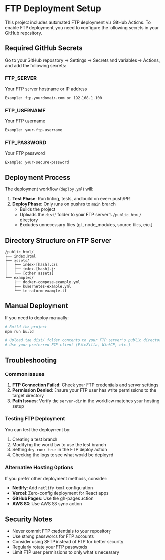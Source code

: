 # FTP Deployment Setup

This project includes automated FTP deployment via GitHub Actions. To enable FTP deployment, you need to configure the following secrets in your GitHub repository.

## Required GitHub Secrets

Go to your GitHub repository → Settings → Secrets and variables → Actions, and add the following secrets:

### FTP_SERVER

Your FTP server hostname or IP address

```
Example: ftp.yourdomain.com or 192.168.1.100
```

### FTP_USERNAME

Your FTP username

```
Example: your-ftp-username
```

### FTP_PASSWORD

Your FTP password

```
Example: your-secure-password
```

## Deployment Process

The deployment workflow (`deploy.yml`) will:

1. **Test Phase**: Run linting, tests, and build on every push/PR
2. **Deploy Phase**: Only runs on pushes to `main` branch
   - Builds the project
   - Uploads the `dist/` folder to your FTP server's `/public_html/` directory
   - Excludes unnecessary files (git, node_modules, source files, etc.)

## Directory Structure on FTP Server

```
/public_html/
├── index.html
├── assets/
│   ├── index-[hash].css
│   ├── index-[hash].js
│   └── [other assets]
└── examples/
    ├── docker-compose-example.yml
    ├── kubernetes-example.yml
    └── terraform-example.tf
```

## Manual Deployment

If you need to deploy manually:

```bash
# Build the project
npm run build

# Upload the dist/ folder contents to your FTP server's public directory
# Use your preferred FTP client (FileZilla, WinSCP, etc.)
```

## Troubleshooting

### Common Issues

1. **FTP Connection Failed**: Check your FTP credentials and server settings
2. **Permission Denied**: Ensure your FTP user has write permissions to the target directory
3. **Path Issues**: Verify the `server-dir` in the workflow matches your hosting setup

### Testing FTP Deployment

You can test the deployment by:

1. Creating a test branch
2. Modifying the workflow to use the test branch
3. Setting `dry-run: true` in the FTP deploy action
4. Checking the logs to see what would be deployed

### Alternative Hosting Options

If you prefer other deployment methods, consider:

- **Netlify**: Add `netlify.toml` configuration
- **Vercel**: Zero-config deployment for React apps
- **GitHub Pages**: Use the gh-pages action
- **AWS S3**: Use AWS S3 sync action

## Security Notes

- Never commit FTP credentials to your repository
- Use strong passwords for FTP accounts
- Consider using SFTP instead of FTP for better security
- Regularly rotate your FTP passwords
- Limit FTP user permissions to only what's necessary
